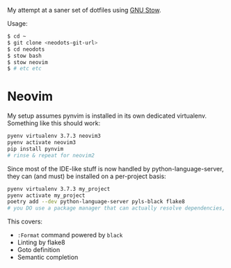 My attempt at a saner set of dotfiles using [GNU Stow][1].

Usage:

```bash
$ cd ~
$ git clone <neodots-git-url>
$ cd neodots
$ stow bash
$ stow neovim
$ # etc etc
```

# Neovim

My setup assumes pynvim is installed in its own dedicated virtualenv.
Something like this should work:

```bash
pyenv virtualenv 3.7.3 neovim3
pyenv activate neovim3
pip install pynvim
# rinse & repeat for neovim2
```

Since most of the IDE-like stuff is now handled by python-language-server,
they can (and must) be installed on a per-project basis:

```bash
pyenv virtualenv 3.7.3 my_project
pyenv activate my_project
poetry add --dev python-language-server pyls-black flake8
# you DO use a package manager that can actually resolve dependencies, right?
```

This covers:

- `:Format` command powered by `black`
- Linting by flake8
- Goto definition
- Semantic completion

[1]: https://www.gnu.org/software/stow/
